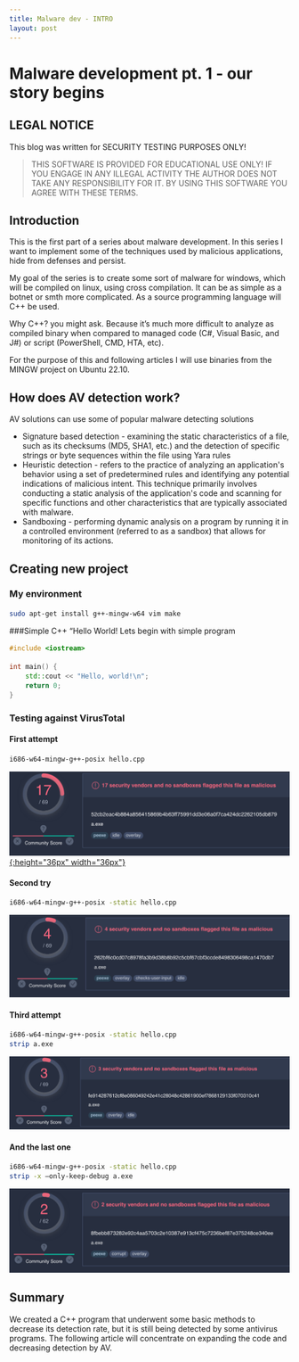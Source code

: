 ```yaml
---
title: Malware dev - INTRO
layout: post
---
```


# Malware development pt. 1 - our story begins
## LEGAL NOTICE
This blog was written for SECURITY TESTING PURPOSES ONLY!

> THIS SOFTWARE IS PROVIDED FOR EDUCATIONAL USE ONLY! IF YOU ENGAGE IN ANY ILLEGAL ACTIVITY THE AUTHOR DOES NOT TAKE ANY RESPONSIBILITY FOR IT. BY USING THIS SOFTWARE YOU AGREE WITH THESE TERMS.

## Introduction
This is the first part of a series about malware development. In this series I want to implement some of the techniques used by malicious applications, hide from defenses and persist.

My goal of the series is to create some sort of malware for windows, which will be compiled on linux, using cross compilation. It can be as simple as a botnet or smth more complicated. As a source programming language will C++ be used.

Why C++? you might ask. Because it’s much more difficult to analyze as compiled binary when compared to managed code (C#, Visual Basic, and J#) or script (PowerShell, CMD, HTA, etc).

For the purpose of this and following articles I will use binaries from the MINGW project on Ubuntu 22.10.
## How does AV detection work?
AV solutions can use some of popular malware detecting solutions

* Signature based detection - examining the static characteristics of a file, such as its checksums (MD5, SHA1, etc.) and the detection of specific strings or byte sequences within the file using Yara rules
* Heuristic detection - refers to the practice of analyzing an application's behavior using a set of predetermined rules and identifying any potential indications of malicious intent. This technique primarily involves conducting a static analysis of the application's code and scanning for specific functions and other characteristics that are typically associated with malware.
* Sandboxing - performing dynamic analysis on a program by running it in a controlled environment (referred to as a sandbox) that allows for monitoring of its actions.

## Creating new project

### My environment 
```bash
sudo apt-get install g++-mingw-w64 vim make
```

###Simple C++ “Hello World!
Lets begin with simple program

```cpp
#include <iostream>

int main() {
    std::cout << "Hello, world!\n";
    return 0;
}
```
### Testing against VirusTotal

#### First attempt

```bash
i686-w64-mingw-g++-posix hello.cpp
```

[![First attempt](/images/maldev/pt1/vt1.png){:height="36px" width="36px"}](https://www.virustotal.com/gui/file/52cb2eac4b884a856415869b4b63ff75991dd3e06a0f7ca424dc2262105db879?nocache=1)
#### Second try

```bash 
i686-w64-mingw-g++-posix -static hello.cpp
```

[![Second try](/images/maldev/pt1/vt2.png)](https://www.virustotal.com/gui/file/262bf6c0cd07c8978fa3b9d38b8b92c5cbf67cbf3ccde8498306498ca1470db7?nocache=1)

#### Third attempt

```bash
i686-w64-mingw-g++-posix -static hello.cpp
strip a.exe 
```
[![Third attempt](/images/maldev/pt1/vt3.png)](https://www.virustotal.com/gui/file/fe914287612cf8e086049242e41c28048c42861900ef7868129133f070310c41?nocache=1)

#### And the last one

```bash
i686-w64-mingw-g++-posix -static hello.cpp
strip -x –only-keep-debug a.exe 
```
[![Last one](/images/maldev/pt1/vt4.png)](https://www.virustotal.com/gui/file/8fbebb873282e92c4aa5703c2e10387e913cf475c7236bef87e375248ce340ee?nocache=1)

## Summary
We created a C++ program that underwent some basic methods to decrease its detection rate, but it is still being detected by some antivirus programs.  The following article will concentrate on expanding the code and decreasing detection by AV.
